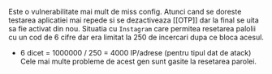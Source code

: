 Este o vulnerabilitate mai mult de miss config. Atunci cand se doreste testarea aplicatiei mai repede si se dezactiveaza [[OTP]] dar la final se uita sa fie activat din nou. Situatia cu `Instagram` care permitea resetarea palolii cu un cod de 6 cifre dar era limitat la 250 de incercari dupa ce bloca acesul. 
- 6 dicet = 1000000 / 250 = 4000 IP/adrese (pentru tipul dat de atack)
Cele mai multe probleme de acest gen sunt gasite la resetarea parolei.